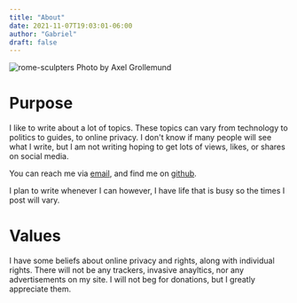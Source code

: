 ```yaml
---
title: "About"
date: 2021-11-07T19:03:01-06:00
author: "Gabriel"
draft: false
---
```

![rome-sculpters](../images/aboutme-cover.jpg)
Photo by Axel Grollemund
# Purpose
I like to write about a lot of topics. These topics can vary from technology to politics to guides, to online privacy. I don't know if many people will see what I write, but I am not writing hoping to get lots of views, likes, or shares on social media.

You can reach me via [email](mailto:gabriel@gabrielbaughman.xyz), and find me on [github](https://github.com/gabrielbaughmanxyz/).

I plan to write whenever I can however, I have life that is busy so the times I post will vary.

# Values
I have some beliefs about online privacy and rights, along with individual rights.
There will not be any trackers, invasive anayltics, nor any advertisements on my site. I will not beg for donations, but I greatly appreciate them.